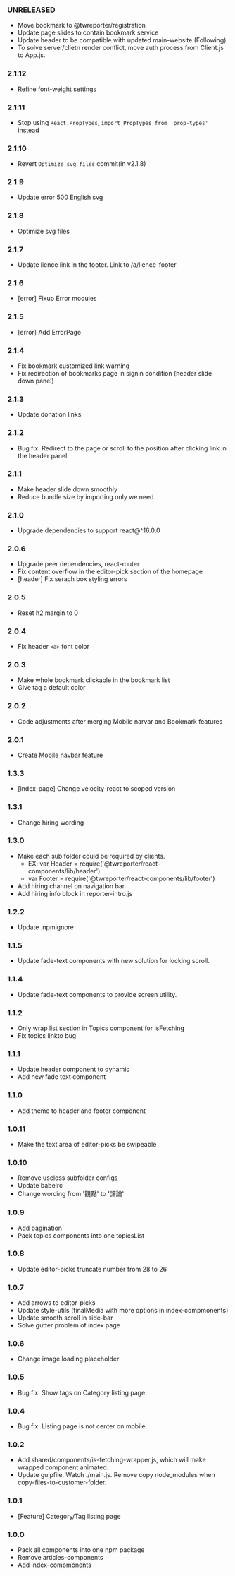 ### UNRELEASED
- Move bookmark to @twreporter/registration
- Update page slides to contain bookmark service
- Update header to be compatible with updated main-website (Following)
- To solve server/clietn render conflict, move auth process from Client.js to App.js.


### 2.1.12
- Refine font-weight settings

### 2.1.11
- Stop using `React.PropTypes`, `import PropTypes from 'prop-types'` instead

### 2.1.10
- Revert `Optimize svg files` commit(in v2.1.8)

### 2.1.9
- Update error 500 English svg

### 2.1.8
- Optimize svg files

### 2.1.7
- Update lience link in the footer. Link to /a/lience-footer

### 2.1.6
- [error] Fixup Error modules

### 2.1.5
- [error] Add ErrorPage

### 2.1.4
- Fix bookmark customized link warning
- Fix redirection of bookmarks page in signin condition (header slide down panel)

### 2.1.3
- Update donation links

### 2.1.2
- Bug fix. Redirect to the page or scroll to the position after clicking link in the header panel.

### 2.1.1
- Make header slide down smoothly
- Reduce bundle size by importing only we need

### 2.1.0
- Upgrade dependencies to support react@^16.0.0

### 2.0.6
- Upgrade peer dependencies, react-router
- Fix content overflow in the editor-pick section of the homepage
- [header] Fix serach box styling errors

### 2.0.5
- Reset h2 margin to 0

### 2.0.4
- Fix header `<a>` font color

### 2.0.3
- Make whole bookmark clickable in the bookmark list
- Give <a> tag a default color

### 2.0.2
- Code adjustments after merging Mobile narvar and Bookmark features

### 2.0.1
- Create Mobile navbar feature

### 1.3.3
- [index-page] Change velocity-react to scoped version

### 1.3.1
- Change hiring wording

### 1.3.0
- Make each sub folder could be required by clients.
  - EX: var Header = require('@twreporter/react-components/lib/header')
  - var Footer = require('@twreporter/react-components/lib/footer')
- Add hiring channel on navigation bar
- Add hiring info block in reporter-intro.js

### 1.2.2
- Update .npmignore

### 1.1.5
- Update fade-text components with new solution for locking scroll.

### 1.1.4
- Update fade-text components to provide screen utility.

### 1.1.2
- Only wrap list section in Topics component for isFetching
- Fix topics linkto bug

### 1.1.1
- Update header component to dynamic
- Add new fade text component

### 1.1.0
- Add theme to header and footer component

### 1.0.11
- Make the text area of editor-picks be swipeable

### 1.0.10
- Remove useless subfolder configs
- Update babelrc
- Change wording from '觀點' to '評論'

### 1.0.9
- Add pagination
- Pack topics components into one topicsList

### 1.0.8
- Update editor-picks truncate number from 28 to 26

### 1.0.7
- Add arrows to editor-picks
- Update style-utils (finalMedia with more options in index-compmonents)
- Update smooth scroll in side-bar
- Solve gutter problem of index page

### 1.0.6
- Change image loading placeholder

### 1.0.5
- Bug fix. Show tags on Category listing page.

### 1.0.4
- Bug fix. Listing page is not center on mobile.

### 1.0.2
- Add shared/components/is-fetching-wrapper.js, which will make wrapped component animated.
- Update gulpfile. Watch ./main.js. Remove copy node_modules when copy-files-to-customer-folder.

### 1.0.1
- [Feature] Category/Tag listing page

### 1.0.0

- Pack all components into one npm package
- Remove articles-components
- Add index-compmonents
